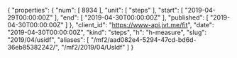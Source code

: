 {
  "properties": {
    "num": [
      8934
    ],
    "unit": [
      "steps"
    ],
    "start": [
      "2019-04-29T00:00:00Z"
    ],
    "end": [
      "2019-04-30T00:00:00Z"
    ],
    "published": [
      "2019-04-30T00:00:00Z"
    ]
  },
  "client_id": "https://www-api.jvt.me/fit",
  "date": "2019-04-30T00:00:00Z",
  "kind": "steps",
  "h": "h-measure",
  "slug": "2019/04/usidf",
  "aliases": [
    "/mf2/aad082e4-5294-47cd-bd6d-36eb85382242/",
    "/mf2/2019/04/UsIdf"
  ]
}
